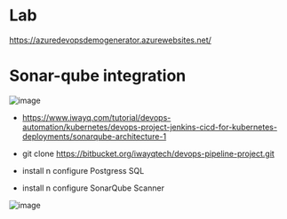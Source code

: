 
# Lab
https://azuredevopsdemogenerator.azurewebsites.net/

# Sonar-qube integration
![image](https://user-images.githubusercontent.com/75510135/124922676-59c6c300-e017-11eb-8cdc-abc20e12e183.png)

- https://www.iwayq.com/tutorial/devops-automation/kubernetes/devops-project-jenkins-cicd-for-kubernetes-deployments/sonarqube-architecture-1
- git clone https://bitbucket.org/iwayqtech/devops-pipeline-project.git

- install n configure Postgress SQL
- install n configure SonarQube Scanner

![image](https://user-images.githubusercontent.com/75510135/124920438-f045b500-e014-11eb-8e11-cb57f1a4b15a.png)





